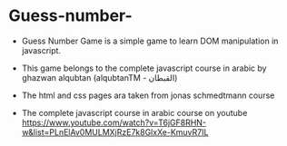 # Guess-number-

- Guess Number Game is a simple game to learn DOM manipulation in javascript.

- This game belongs to the complete javascript course in arabic by ghazwan alqubtan (alqubtanTM - القبطان)

- The html and css pages ara taken from jonas schmedtmann course

- The complete javascript course in arabic course on youtube https://www.youtube.com/watch?v=T6jGF8RHN-w&list=PLnElAv0MULMXjRzE7k8GlxXe-KmuvR7IL

